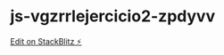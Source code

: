 # js-vgzrrlejercicio2-zpdyvv

[Edit on StackBlitz ⚡️](https://stackblitz.com/edit/js-vgzrrlejercicio2-zpdyvv)